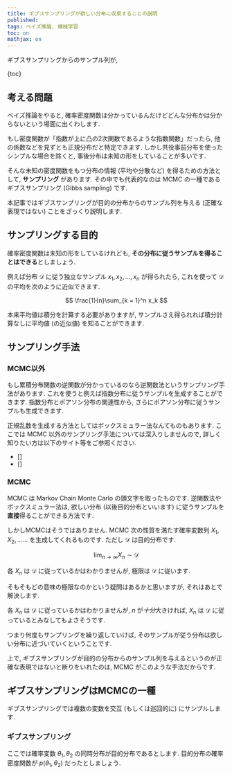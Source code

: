 ```yaml
---
title: ギブスサンプリングが欲しい分布に収束することの説明
published:
tags: ベイズ推論, 機械学習
toc: on
mathjax: on
---
```


ギブスサンプリングからのサンプル列が,

<!--more-->

{toc}

## 考える問題
ベイズ推論をやると, 確率密度関数は分かっているんだけどどんな分布かは分からないという場面に出くわします.

もし密度関数が「指数が上に凸の2次関数であるような指数関数」だったら, 他の係数などを見ずとも正規分布だと特定できます. しかし共役事前分布を使ったシンプルな場合を除くと, 事後分布は未知の形をしていることが多いです.

そんな未知の密度関数をもつ分布の情報 (平均や分散など) を得るための方法として, **サンプリング** があります. その中でも代表的なのは MCMC の一種であるギブスサンプリング (Gibbs sampling) です.

本記事ではギブスサンプリングが目的の分布からのサンプル列を与える (正確な表現ではない) ことをざっくり説明します.

## サンプリングする目的
確率密度関数は未知の形をしているけれども, **その分布に従うサンプルを得ることはできる**としましょう.

例えば分布 $\mathcal{D}$ に従う独立なサンプル $x_1, x_2, \ldots, x_n$ が得られたら, これを使って $\mathcal{D}$ の平均を次のように近似できます.

$$
\frac{1}{n}\sum_{k = 1}^n x_k
$$

本来平均値は積分を計算する必要がありますが, サンプルさえ得られれば積分計算なしに平均値 (の近似値) を知ることができます.


## サンプリング手法
### MCMC以外
もし累積分布関数の逆関数が分かっているのなら逆関数法というサンプリング手法があります. これを使うと例えば指数分布に従うサンプルを生成することができます. 指数分布とポアソン分布の関連性から, さらにポアソン分布に従うサンプルも生成できます.

正規乱数を生成する方法としてはボックスミュラー法なんてものもあります. ここでは MCMC 以外のサンプリング手法については深入りしませんので, 詳しく知りたい方は以下のサイト等をご参照ください.

- []
- []


### MCMC
MCMC は Markov Chain Monte Carlo の頭文字を取ったものです. 逆関数法やボックスミュラー法は, 欲しい分布 (以後目的分布といいます) に従うサンプルを**直接**得ることができる方法です.

しかしMCMCはそうではありません. MCMC 次の性質を満たす確率変数列 $X_1, X_2,...\ldots$ を生成してくれるものです. ただし $\mathcal{D}$ は目的分布です.

$$
\lim_{n \to \infty}X_n \sim \mathcal{D}
$$

各 $X_n$ は $\mathcal{D}$ に従っているかはわかりませんが, 極限は $\mathcal{D}$ に従います.

そもそもどの意味の極限なのかという疑問はあるかと思いますが, それはあとで解決します.

各 $X_n$ は $\mathcal{D}$ に従っているかはわかりませんが, $n$ が*十分*大きければ, $X_n$ は $\mathcal{D}$ に従っているとみなしてもよさそうです.

つまり何度もサンプリングを繰り返していけば, そのサンプルが従う分布は欲しい分布に近づいていくということです.

上で, ギブスサンプリングが目的の分布からのサンプル列を与えるというのが正確な表現ではないと断りをいれたのは, MCMC がこのような手法だからです.


## ギブスサンプリングはMCMCの一種

ギブスサンプリングでは複数の変数を交互 (もしくは巡回的に) にサンプルします.

### ギブスサンプリング

ここでは確率変数 $\theta_1, \theta_2$ の同時分布が目的分布であるとします. 目的分布の確率密度関数が $p(\theta_1, \theta_2)$ だったとしましょう.


